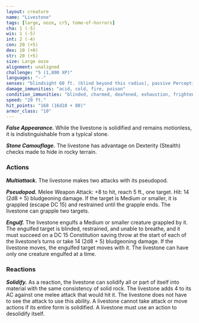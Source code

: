 ```yaml
---
layout: creature
name: "Livestone"
tags: [large, ooze, cr5, tome-of-horrors]
cha: 1 (-5)
wis: 1 (-5)
int: 2 (-4)
con: 20 (+5)
dex: 10 (+0)
str: 20 (+5)
size: Large ooze
alignment: unaligned
challenge: "5 (1,800 XP)"
languages: "--"
senses: "blindsight 60 ft. (blind beyond this radius), passive Perception 5"
damage_immunities: "acid, cold, fire, poison"
condition_immunities: "blinded, charmed, deafened, exhaustion, frightened, poisoned, prone"
speed: "20 ft."
hit_points: "168 (16d10 + 80)"
armor_class: "10"
---
```


***False Appearance.*** While the livestone is solidified and remains
motionless, it is indistinguishable from a typical stone.

***Stone Camouflage.*** The livestone has advantage on Dexterity (Stealth)
checks made to hide in rocky terrain.

### Actions

***Multiattack.*** The livestone makes two attacks with its pseudopod.

***Pseudopod.*** Melee Weapon Attack: +8 to hit, reach 5 ft., one target.
Hit: 14 (2d8 + 5) bludgeoning damage. If the target is Medium or smaller,
it is grappled (escape DC 15) and restrained until the grapple ends. The
livestone can grapple two targets.

***Engulf.*** The livestone engulfs a Medium or smaller creature grappled
by it. The engulfed target is blinded, restrained, and unable to breathe, and
it must succeed on a DC 15 Constitution saving throw at the start of each
of the livestone’s turns or take 14 (2d8 + 5) bludgeoning damage. If the
livestone moves, the engulfed target moves with it. The livestone can have
only one creature engulfed at a time.

### Reactions

***Solidify.*** As a reaction, the livestone can solidify all or part of itself into
material with the same consistency of solid rock. The livestone adds 4 to
its AC against one melee attack that would hit it. The livestone does not
have to see the attack to use this ability. A livestone cannot take attack or
move actions if its entire form is solidified. A livestone must use an action
to desolidify itself.
